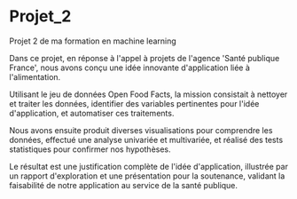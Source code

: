 # Projet_2
Projet 2 de ma formation en machine learning

Dans ce projet, en réponse à l'appel à projets de l'agence 'Santé publique France', nous avons conçu une idée innovante d'application liée à l'alimentation. 

Utilisant le jeu de données Open Food Facts, la mission consistait à nettoyer et traiter les données, identifier des variables pertinentes pour l'idée d'application, et automatiser ces traitements. 

Nous avons ensuite produit diverses visualisations pour comprendre les données, effectué une analyse univariée et multivariée, et réalisé des tests statistiques pour confirmer nos hypothèses. 

Le résultat est une justification complète de l'idée d'application, illustrée par un rapport d'exploration et une présentation pour la soutenance, validant la faisabilité de notre application au service de la santé publique.
